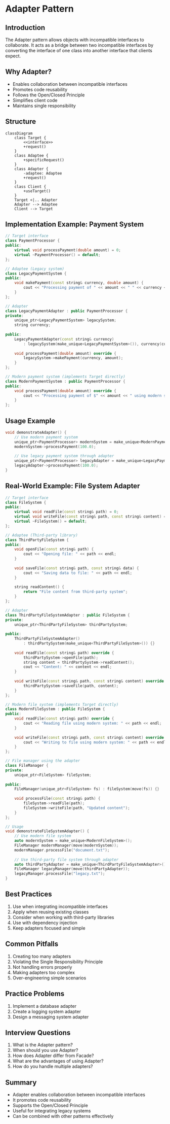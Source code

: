 # Adapter Pattern

## Introduction
The Adapter pattern allows objects with incompatible interfaces to collaborate. It acts as a bridge between two incompatible interfaces by converting the interface of one class into another interface that clients expect.

## Why Adapter?
- Enables collaboration between incompatible interfaces
- Promotes code reusability
- Follows the Open/Closed Principle
- Simplifies client code
- Maintains single responsibility

## Structure
```mermaid
classDiagram
    class Target {
        <<interface>>
        +request()
    }
    class Adaptee {
        +specificRequest()
    }
    class Adapter {
        -adaptee: Adaptee
        +request()
    }
    class Client {
        +useTarget()
    }
    Target <|.. Adapter
    Adapter --> Adaptee
    Client --> Target
```

## Implementation Example: Payment System
```cpp
// Target interface
class PaymentProcessor {
public:
    virtual void processPayment(double amount) = 0;
    virtual ~PaymentProcessor() = default;
};

// Adaptee (Legacy system)
class LegacyPaymentSystem {
public:
    void makePayment(const string& currency, double amount) {
        cout << "Processing payment of " << amount << " " << currency << endl;
    }
};

// Adapter
class LegacyPaymentAdapter : public PaymentProcessor {
private:
    unique_ptr<LegacyPaymentSystem> legacySystem;
    string currency;
    
public:
    LegacyPaymentAdapter(const string& currency) 
        : legacySystem(make_unique<LegacyPaymentSystem>()), currency(currency) {}
    
    void processPayment(double amount) override {
        legacySystem->makePayment(currency, amount);
    }
};

// Modern payment system (implements Target directly)
class ModernPaymentSystem : public PaymentProcessor {
public:
    void processPayment(double amount) override {
        cout << "Processing payment of $" << amount << " using modern system" << endl;
    }
};
```

## Usage Example
```cpp
void demonstrateAdapter() {
    // Use modern payment system
    unique_ptr<PaymentProcessor> modernSystem = make_unique<ModernPaymentSystem>();
    modernSystem->processPayment(100.0);
    
    // Use legacy payment system through adapter
    unique_ptr<PaymentProcessor> legacyAdapter = make_unique<LegacyPaymentAdapter>("USD");
    legacyAdapter->processPayment(100.0);
}
```

## Real-World Example: File System Adapter
```cpp
// Target interface
class FileSystem {
public:
    virtual void readFile(const string& path) = 0;
    virtual void writeFile(const string& path, const string& content) = 0;
    virtual ~FileSystem() = default;
};

// Adaptee (Third-party library)
class ThirdPartyFileSystem {
public:
    void openFile(const string& path) {
        cout << "Opening file: " << path << endl;
    }
    
    void saveFile(const string& path, const string& data) {
        cout << "Saving data to file: " << path << endl;
    }
    
    string readContent() {
        return "File content from third-party system";
    }
};

// Adapter
class ThirdPartyFileSystemAdapter : public FileSystem {
private:
    unique_ptr<ThirdPartyFileSystem> thirdPartySystem;
    
public:
    ThirdPartyFileSystemAdapter() 
        : thirdPartySystem(make_unique<ThirdPartyFileSystem>()) {}
    
    void readFile(const string& path) override {
        thirdPartySystem->openFile(path);
        string content = thirdPartySystem->readContent();
        cout << "Content: " << content << endl;
    }
    
    void writeFile(const string& path, const string& content) override {
        thirdPartySystem->saveFile(path, content);
    }
};

// Modern file system (implements Target directly)
class ModernFileSystem : public FileSystem {
public:
    void readFile(const string& path) override {
        cout << "Reading file using modern system: " << path << endl;
    }
    
    void writeFile(const string& path, const string& content) override {
        cout << "Writing to file using modern system: " << path << endl;
    }
};

// File manager using the adapter
class FileManager {
private:
    unique_ptr<FileSystem> fileSystem;
    
public:
    FileManager(unique_ptr<FileSystem> fs) : fileSystem(move(fs)) {}
    
    void processFile(const string& path) {
        fileSystem->readFile(path);
        fileSystem->writeFile(path, "Updated content");
    }
};

// Usage
void demonstrateFileSystemAdapter() {
    // Use modern file system
    auto modernSystem = make_unique<ModernFileSystem>();
    FileManager modernManager(move(modernSystem));
    modernManager.processFile("document.txt");
    
    // Use third-party file system through adapter
    auto thirdPartyAdapter = make_unique<ThirdPartyFileSystemAdapter>();
    FileManager legacyManager(move(thirdPartyAdapter));
    legacyManager.processFile("legacy.txt");
}
```

## Best Practices
1. Use when integrating incompatible interfaces
2. Apply when reusing existing classes
3. Consider when working with third-party libraries
4. Use with dependency injection
5. Keep adapters focused and simple

## Common Pitfalls
1. Creating too many adapters
2. Violating the Single Responsibility Principle
3. Not handling errors properly
4. Making adapters too complex
5. Over-engineering simple scenarios

## Practice Problems
1. Implement a database adapter
2. Create a logging system adapter
3. Design a messaging system adapter

## Interview Questions
1. What is the Adapter pattern?
2. When should you use Adapter?
3. How does Adapter differ from Facade?
4. What are the advantages of using Adapter?
5. How do you handle multiple adapters?

## Summary
- Adapter enables collaboration between incompatible interfaces
- It promotes code reusability
- Supports the Open/Closed Principle
- Useful for integrating legacy systems
- Can be combined with other patterns effectively 